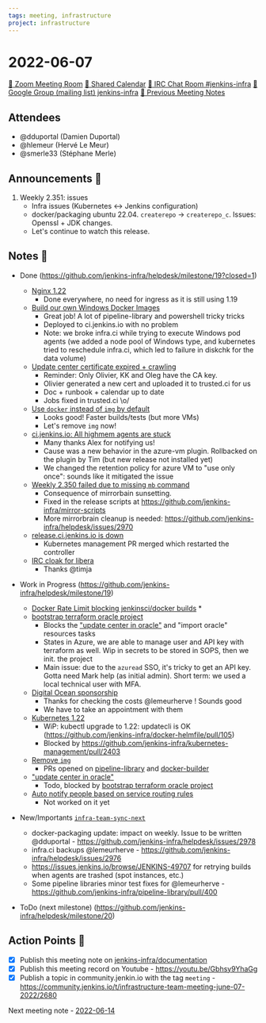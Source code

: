 ```yaml
---
tags: meeting, infrastructure
project: infrastructure
---
```

<!-- markdownlint-disable MD026-->

# 2022-06-07

[:movie_camera: Zoom Meeting Room](https://zoom.us/j/92454301214?pwd=aEVoUi9EanpaakN3L1ZxRlpDQk5Ddz09)
[:calendar: Shared Calendar](https://jenkins.io/event-calendar/)
[:speech_balloon: IRC Chat Room #jenkins-infra](https://jenkins.io/chat/#jenkins-infra)
[:email: Google Group (mailing list) jenkins-infra](https://groups.google.com/g/jenkins-infra)
[🧠 Previous Meeting Notes](https://github.com/jenkins-infra/documentation/blob/main/meetings/2022-06-01.md)

## Attendees

* @dduportal (Damien Duportal)
* @hlemeur (Hervé Le Meur)
* @smerle33 (Stéphane Merle)

## Announcements :loudspeaker:

1. Weekly 2.351: issues 
    * Infra issues (Kubernetes <-> Jenkins configuration)
    * docker/packaging ubuntu 22.04. `createrepo` -> `createrepo_c`. Issues: Openssl + JDK changes.
    * Let's continue to watch this release.

## Notes :book:

* Done (https://github.com/jenkins-infra/helpdesk/milestone/19?closed=1)
  * [Nginx 1.22](https://github.com/jenkins-infra/helpdesk/issues/2968)
      * Done everywhere, no need for ingress as it is still using 1.19
  * [Build our own Windows Docker Images](https://github.com/jenkins-infra/helpdesk/issues/2873)
      * Great job! A lot of pipeline-library and powershell tricky tricks
      * Deployed to ci.jenkins.io with no problem
      * Note: we broke infra.ci while trying to execute Windows pod agents (we added a node pool of Windows type, and kubernetes tried to reschedule infra.ci, which led to failure in diskchk for the data volume)
  * [Update center certificate expired + crawling](https://github.com/jenkins-infra/helpdesk/issues/2950)
      * Reminder: Only Olivier, KK and Oleg have the CA key.
      * Olivier generated a new cert and uploaded it to trusted.ci for us
      * Doc + runbook + calendar up to date
      * Jobs fixed in trusted.ci \o/
  * [Use `docker` instead of `img` by default](https://github.com/jenkins-infra/helpdesk/issues/2952)
      * Looks good! Faster builds/tests (but more VMs)
      * Let's remove `img` now!
  * [ci.jenkins.io: All highmem agents are stuck](https://github.com/jenkins-infra/helpdesk/issues/2971)
      * Many thanks Alex for notifying us!
      * Cause was a new behavior in the azure-vm plugin. Rollbacked on the plugin by Tim (but new release not installed yet)
      * We changed the retention policy for azure VM to "use only once": sounds like it mitigated the issue
  * [Weekly 2.350 failed due to missing `mb` command](https://github.com/jenkins-infra/helpdesk/issues/2967)
      * Consequence of mirrorbain sunsetting.
      * Fixed in the release scripts at <https://github.com/jenkins-infra/mirror-scripts>
      * More mirrorbrain cleanup is needed: https://github.com/jenkins-infra/helpdesk/issues/2970
  * [release.ci.jenkins.io is down](https://github.com/jenkins-infra/helpdesk/issues/2966)
      * Kubernetes management PR merged which restarted the controller
  * [IRC cloak for libera](https://github.com/jenkins-infra/helpdesk/issues/2965)
      * Thanks @timja 

* Work in Progress (https://github.com/jenkins-infra/helpdesk/milestone/19)
  * [Docker Rate Limit blocking jenkinsci/docker builds](https://github.com/jenkins-infra/helpdesk/issues/2961)
      * 
  * [bootstrap terraform oracle project](https://github.com/jenkins-infra/helpdesk/issues/2973)
      * Blocks the ["update center in oracle"](https://github.com/jenkins-infra/helpdesk/issues/2649) and "import oracle" resources tasks
      * States in Azure, we are able to manage user and API key with terraform as well. Wip in secrets to be stored in SOPS, then we init. the project
      * Main issue: due to the `azuread` SSO, it's tricky to get an API key. Gotta need Mark help (as initial admin). Short term: we used a local technical user with MFA.
  * [Digital Ocean sponsorship](https://github.com/jenkins-infra/helpdesk/issues/2917)
      * Thanks for checking the costs @lemeurherve ! Sounds good
      * We have to take an appointment with them
  * [Kubernetes 1.22](https://github.com/jenkins-infra/helpdesk/issues/2930)
      * WiP: kubectl upgrade to 1.22: updatecli is OK (https://github.com/jenkins-infra/docker-helmfile/pull/105)
      * Blocked by https://github.com/jenkins-infra/kubernetes-management/pull/2403
  * [Remove `img`](https://github.com/jenkins-infra/helpdesk/issues/2963)
      * PRs opened on [pipeline-library](https://github.com/jenkins-infra/pipeline-library/pull/404) and [docker-builder](https://github.com/jenkins-infra/docker-builder/pull/59)
  * ["update center in oracle"](https://github.com/jenkins-infra/helpdesk/issues/2649)
      * Todo, blocked by [bootstrap terraform oracle project](https://github.com/jenkins-infra/helpdesk/issues/2973)
  * [Auto notify people based on service routing rules](https://github.com/jenkins-infra/helpdesk/issues/2827)
      * Not worked on it yet

* New/Importants [`infra-team-sync-next`](https://github.com/jenkins-infra/helpdesk/milestone/10)
    * docker-packaging update: impact on weekly. Issue to be written @dduportal - https://github.com/jenkins-infra/helpdesk/issues/2978
    * infra.ci backups @lemeurherve - https://github.com/jenkins-infra/helpdesk/issues/2976
    * https://issues.jenkins.io/browse/JENKINS-49707 for retrying builds when agents are trashed (spot instances, etc.)
    * Some pipeline libraries minor test fixes for @lemeurherve - https://github.com/jenkins-infra/pipeline-library/pull/400
 

* ToDo (next milestone) (https://github.com/jenkins-infra/helpdesk/milestone/20)

## Action Points :muscle:

<!-- How To: https://github.com/jenkins-infra/runbooks/tree/main/meetings -->
* [x] Publish this meeting note on [jenkins-infra/documentation](https://github.com/jenkins-infra/documentation) 
* [x] Publish this meeting record on Youtube - https://youtu.be/Gbhsy9YhaGg
* [x] Publish a topic in community.jenkin.io with the tag `meeting` - https://community.jenkins.io/t/infrastructure-team-meeting-june-07-2022/2680

Next meeting note - [2022-06-14](https://github.com/jenkins-infra/documentation/blob/main/meetings/2022-06-14.md) 
